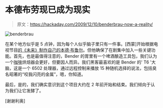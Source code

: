 # 本德布劳现已成为现实

> 原文：<https://hackaday.com/2009/12/10/benderbrau-now-a-reality/>

![](img/64464c9ec1bf34145e65aaf418abb9e0.png "benderbrau")

在某个地方似乎是 5 点钟，因为每个人似乎脑子里只有一件事。[西蒙]开始根据电视节目[的《未来》制作自己的](http://en.wikipedia.org/wiki/Futurama)[本德·布鲁尔](http://www.asciimation.co.nz/bender/)。但他确保了在剧集中加入一些关键功能。首先，也是最值得注意的，Bender 的胃里有一个啤酒酿造工具包，我们认为一个[咖啡](http://hackaday.com/?s=coffee)烘焙器会更好，但要因人而异。我们黑客最喜欢的是 Bender 的' T6 '大脑，这是一个 6502 处理器，通过远程控制来播放 15 种随机选择的说法，包括臭名昭著的“咬我闪亮的金属”，嗯，你知道。

最后，是的，我们确实意识到这个项目大约在 2 年前开始和结束。我们倾向于认为我们让它发酵了。

[谢谢利奥]